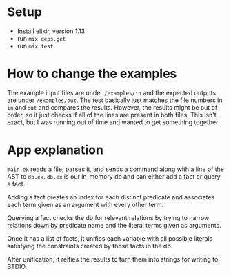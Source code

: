 # Setup

* Install elixir, version 1.13
* run `mix deps.get`
* run `mix test`

# How to change the examples

The example input files are under `/examples/in` and the expected outputs are under `/examples/out`. The test basically just matches the file numbers in `in` and `out` and compares the results. However, the results might be out of order, so it just checks if all of the lines are present in both files. This isn't exact, but I was running out of time and wanted to get something together.

# App explanation

`main.ex` reads a file, parses it, and sends a command along with a line of the AST to `db.ex`. `db.ex` is our in-memory db and can either add a fact or query a fact.

Adding a fact creates an index for each distinct predicate and associates each term given as an argument with every other term.

Querying a fact checks the db for relevant relations by trying to narrow relations down by predicate name and the literal terms given as arguments.

Once it has a list of facts, it unifies each variable with all possible literals satisfying the constraints created by those facts in the db.

After unification, it reifies the results to turn them into strings for writing to STDIO.
